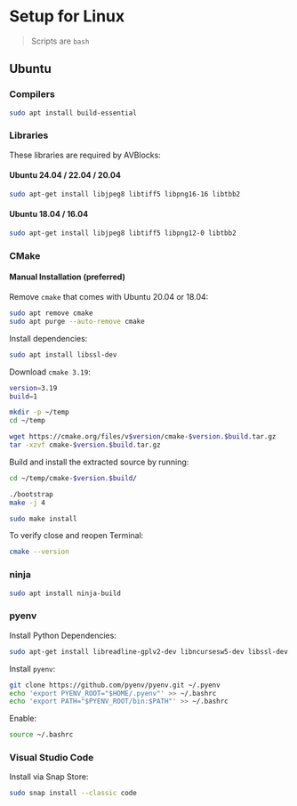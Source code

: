 # Setup for Linux

> Scripts are `bash`

## Ubuntu

### Compilers

```bash
sudo apt install build-essential
```

### Libraries

These libraries are required by AVBlocks:

#### Ubuntu 24.04 / 22.04 / 20.04

```bash
sudo apt-get install libjpeg8 libtiff5 libpng16-16 libtbb2
```

#### Ubuntu 18.04 / 16.04

```bash
sudo apt-get install libjpeg8 libtiff5 libpng12-0 libtbb2
```

### CMake

#### Manual Installation (preferred)

Remove `cmake` that comes with Ubuntu 20.04 or 18.04:

```bash
sudo apt remove cmake
sudo apt purge --auto-remove cmake
```

Install dependencies:

```bash
sudo apt install libssl-dev
```

Download `cmake 3.19`:

```bash
version=3.19
build=1

mkdir -p ~/temp
cd ~/temp

wget https://cmake.org/files/v$version/cmake-$version.$build.tar.gz
tar -xzvf cmake-$version.$build.tar.gz
```

Build and install the extracted source by running:

```bash
cd ~/temp/cmake-$version.$build/

./bootstrap
make -j 4

sudo make install
```

To verify close and reopen Terminal:

```bash
cmake --version
```

### ninja

```bash
sudo apt install ninja-build
```

### pyenv

Install Python Dependencies:

```bash
sudo apt-get install libreadline-gplv2-dev libncursesw5-dev libssl-dev libsqlite3-dev tk-dev libgdbm-dev libc6-dev libbz2-dev
```

Install `pyenv`:

```bash
git clone https://github.com/pyenv/pyenv.git ~/.pyenv
echo 'export PYENV_ROOT="$HOME/.pyenv"' >> ~/.bashrc
echo 'export PATH="$PYENV_ROOT/bin:$PATH"' >> ~/.bashrc
```

Enable:

```bash
source ~/.bashrc
```

### Visual Studio Code

Install via Snap Store:

```bash
sudo snap install --classic code
```
